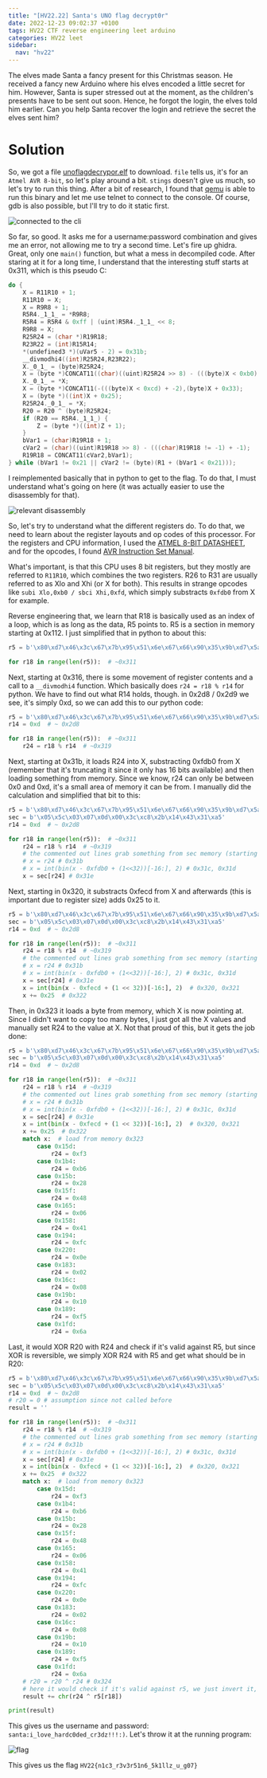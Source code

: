 ```yaml
---
title: "[HV22.22] Santa's UNO flag decrypt0r"
date: 2022-12-23 09:02:37 +0100
tags: HV22 CTF reverse engineering leet arduino
categories: HV22 leet
sidebar:
  nav: "hv22"
---
```


The elves made Santa a fancy present for this Christmas season. He received a fancy new Arduino where his elves encoded a little secret for him. However, Santa is super stressed out at the moment, as the children's presents have to be sent out soon. Hence, he forgot the login, the elves told him earlier. Can you help Santa recover the login and retrieve the secret the elves sent him?

# Solution

So, we got a file [unoflagdecrypor.elf](/assets/hv22/hv22_22_unoflagdecryptor.elf) to download. `file` tells us, it's for an `Atmel AVR 8-bit`, so let's play around a bit. `stings` doesn't give us much, so let's try to run this thing. After a bit of research, I found that [qemu](https://qemu.readthedocs.io/en/latest/system/target-avr.html) is able to run this binary and let me use telnet to connect to the console. Of course, gdb is also possible, but I'll try to do it static first.

![connected to the cli](/assets/hv22/hv22_22_connected.png)

So far, so good. It asks me for a username:password combination and gives me an error, not allowing me to try a second time. Let's fire up ghidra. Great, only one `main()` function, but what a mess in decompiled code. After staring at it for a long time, I understand that the interesting stuff starts at 0x311, which is this pseudo C:

```c
do {
    X = R11R10 + 1;
    R11R10 = X;
    X = R9R8 + 1;
    R5R4._1_1_ = *R9R8;
    R5R4 = R5R4 & 0xff | (uint)R5R4._1_1_ << 8;
    R9R8 = X;
    R25R24 = (char *)R19R18;
    R23R22 = (int)R15R14;
    *(undefined3 *)(uVar5 - 2) = 0x31b;
    __divmodhi4((int)R25R24,R23R22);
    X._0_1_ = (byte)R25R24;
    X = (byte *)CONCAT11((char)((uint)R25R24 >> 8) - (((byte)X < 0xb0) + -3),(byte)X + 0x50);
    X._0_1_ = *X;
    X = (byte *)CONCAT11(-(((byte)X < 0xcd) + -2),(byte)X + 0x33);
    X = (byte *)((int)X + 0x25);
    R25R24._0_1_ = *X;
    R20 = R20 ^ (byte)R25R24;
    if (R20 == R5R4._1_1_) {
        Z = (byte *)((int)Z + 1);
    }
    bVar1 = (char)R19R18 + 1;
    cVar2 = (char)((uint)R19R18 >> 8) - (((char)R19R18 != -1) + -1);
    R19R18 = CONCAT11(cVar2,bVar1);
} while (bVar1 != 0x21 || cVar2 != (byte)(R1 + (bVar1 < 0x21)));
```

I reimplemented basically that in python to get to the flag. To do that, I must understand what's going on here (it was actually easier to use the disassembly for that).

![relevant disassembly](/assets/hv22/hv22_22_disassembly.png)

So, let's try to understand what the different registers do. To do that, we need to learn about the register layouts and op codes of this processor. For the registers and CPU information, I used the [ATMEL 8-BIT DATASHEET](https://content.instructables.com/FHH/Q63Y/I301K82A/FHHQ63YI301K82A.pdf), and for the opcodes, I found [AVR Instruction Set Manual](http://ww1.microchip.com/downloads/en/devicedoc/atmel-0856-avr-instruction-set-manual.pdf).

What's important, is that this CPU uses 8 bit registers, but they mostly are referred to `R11R10`, which combines the two registers. R26 to R31 are usually referred to as Xlo and Xhi (or X for both). This results in strange opcodes like `subi Xlo,0xb0 / sbci Xhi,0xfd`, which simply substracts `0xfdb0` from X for example.

Reverse engineering that, we learn that R18 is basically used as an index of a loop, which is as long as the data, R5 points to. R5 is a section in memory starting at 0x112. I just simplified that in python to about this:

```python
r5 = b'\x80\xd7\x46\x3c\x67\x7b\x95\x51\x6e\x67\x66\x90\x35\x9b\xd7\x5a\x2c\x65\x71\x98\x6b\x66\x57\x73\x87\x59\x97\xcc\x09\x69\x27\x7b\xd5'

for r18 in range(len(r5)):  # ~0x311
```

Next, starting at 0x316, there is some movement of register contents and a call to a `__divmodhi4` function. Which basically does `r24 = r18 % r14` for python. We have to find out what R14 holds, though. in 0x2d8 / 0x2d9 we see, it's simply 0xd, so we can add this to our python code:

```python
r5 = b'\x80\xd7\x46\x3c\x67\x7b\x95\x51\x6e\x67\x66\x90\x35\x9b\xd7\x5a\x2c\x65\x71\x98\x6b\x66\x57\x73\x87\x59\x97\xcc\x09\x69\x27\x7b\xd5'
r14 = 0xd  # ~ 0x2d8

for r18 in range(len(r5)):  # ~0x311
    r24 = r18 % r14  # ~0x319
```

Next, starting at 0x31b, it loads R24 into X, substracting 0xfdb0 from X (remember that it's truncating it since it only has 16 bits available) and then loading something from memory. Since we know, r24 can only be between 0x0 and 0xd, it's a small area of memory it can be from. I manually did the calculation and simplified that bit to this:

```python
r5 = b'\x80\xd7\x46\x3c\x67\x7b\x95\x51\x6e\x67\x66\x90\x35\x9b\xd7\x5a\x2c\x65\x71\x98\x6b\x66\x57\x73\x87\x59\x97\xcc\x09\x69\x27\x7b\xd5'
sec = b'\x05\x5c\x03\x07\x0d\x00\x3c\xc8\x2b\x14\x43\x31\xa5'
r14 = 0xd  # ~ 0x2d8

for r18 in range(len(r5)):  # ~0x311
    r24 = r18 % r14  # ~0x319
    # the commented out lines grab something from sec memory (starting at 0x250). I simplified that.
    # x = r24 # 0x31b
    # x = int(bin(x - 0xfdb0 + (1<<32))[-16:], 2) # 0x31c, 0x31d
    x = sec[r24] # 0x31e
```

Next, starting in 0x320, it substracts 0xfecd from X and afterwards (this is important due to register size) adds 0x25 to it.

```python
r5 = b'\x80\xd7\x46\x3c\x67\x7b\x95\x51\x6e\x67\x66\x90\x35\x9b\xd7\x5a\x2c\x65\x71\x98\x6b\x66\x57\x73\x87\x59\x97\xcc\x09\x69\x27\x7b\xd5'
sec = b'\x05\x5c\x03\x07\x0d\x00\x3c\xc8\x2b\x14\x43\x31\xa5'
r14 = 0xd  # ~ 0x2d8

for r18 in range(len(r5)):  # ~0x311
    r24 = r18 % r14  # ~0x319
    # the commented out lines grab something from sec memory (starting at 0x250). I simplified that.
    # x = r24 # 0x31b
    # x = int(bin(x - 0xfdb0 + (1<<32))[-16:], 2) # 0x31c, 0x31d
    x = sec[r24] # 0x31e
    x = int(bin(x - 0xfecd + (1 << 32))[-16:], 2)  # 0x320, 0x321
    x += 0x25  # 0x322
```

Then, in 0x323 it loads a byte from memory, which X is now pointing at. Since I didn't want to copy too many bytes, I just got all the X values and manually set R24 to the value at X. Not that proud of this, but it gets the job done:

```python
r5 = b'\x80\xd7\x46\x3c\x67\x7b\x95\x51\x6e\x67\x66\x90\x35\x9b\xd7\x5a\x2c\x65\x71\x98\x6b\x66\x57\x73\x87\x59\x97\xcc\x09\x69\x27\x7b\xd5'
sec = b'\x05\x5c\x03\x07\x0d\x00\x3c\xc8\x2b\x14\x43\x31\xa5'
r14 = 0xd  # ~ 0x2d8

for r18 in range(len(r5)):  # ~0x311
    r24 = r18 % r14  # ~0x319
    # the commented out lines grab something from sec memory (starting at 0x250). I simplified that.
    # x = r24 # 0x31b
    # x = int(bin(x - 0xfdb0 + (1<<32))[-16:], 2) # 0x31c, 0x31d
    x = sec[r24] # 0x31e
    x = int(bin(x - 0xfecd + (1 << 32))[-16:], 2)  # 0x320, 0x321
    x += 0x25  # 0x322
    match x:  # load from memory 0x323
        case 0x15d:
            r24 = 0xf3
        case 0x1b4:
            r24 = 0xb6
        case 0x15b:
            r24 = 0x28
        case 0x15f:
            r24 = 0x48
        case 0x165:
            r24 = 0x06
        case 0x158:
            r24 = 0x41
        case 0x194:
            r24 = 0xfc
        case 0x220:
            r24 = 0x0e
        case 0x183:
            r24 = 0x02
        case 0x16c:
            r24 = 0x08
        case 0x19b:
            r24 = 0x10
        case 0x189:
            r24 = 0xf5
        case 0x1fd:
            r24 = 0x6a
```

Last, it would XOR R20 with R24 and check if it's valid against R5, but since XOR is reversible, we simply XOR R24 with R5 and get what should be in R20:

```python
r5 = b'\x80\xd7\x46\x3c\x67\x7b\x95\x51\x6e\x67\x66\x90\x35\x9b\xd7\x5a\x2c\x65\x71\x98\x6b\x66\x57\x73\x87\x59\x97\xcc\x09\x69\x27\x7b\xd5'
sec = b'\x05\x5c\x03\x07\x0d\x00\x3c\xc8\x2b\x14\x43\x31\xa5'
r14 = 0xd  # ~ 0x2d8
# r20 = 0 # assumption since not called before
result = ''

for r18 in range(len(r5)):  # ~0x311
    r24 = r18 % r14  # ~0x319
    # the commented out lines grab something from sec memory (starting at 0x250). I simplified that.
    # x = r24 # 0x31b
    # x = int(bin(x - 0xfdb0 + (1<<32))[-16:], 2) # 0x31c, 0x31d
    x = sec[r24] # 0x31e
    x = int(bin(x - 0xfecd + (1 << 32))[-16:], 2)  # 0x320, 0x321
    x += 0x25  # 0x322
    match x:  # load from memory 0x323
        case 0x15d:
            r24 = 0xf3
        case 0x1b4:
            r24 = 0xb6
        case 0x15b:
            r24 = 0x28
        case 0x15f:
            r24 = 0x48
        case 0x165:
            r24 = 0x06
        case 0x158:
            r24 = 0x41
        case 0x194:
            r24 = 0xfc
        case 0x220:
            r24 = 0x0e
        case 0x183:
            r24 = 0x02
        case 0x16c:
            r24 = 0x08
        case 0x19b:
            r24 = 0x10
        case 0x189:
            r24 = 0xf5
        case 0x1fd:
            r24 = 0x6a
    # r20 = r20 ^ r24 # 0x324
    # here it would check if it's valid against r5, we just invert it, 0x325
    result += chr(r24 ^ r5[r18])

print(result)
```

This gives us the username and password: `santa:i_love_hardc0ded_cr3dz!!!:)`. Let's throw it at the running program:

![flag](/assets/hv22/hv22_22_flag.png)

This gives us the flag `HV22{n1c3_r3v3r51n6_5k1llz_u_g07}`
